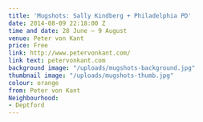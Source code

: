 ```yaml
---
title: 'Mugshots: Sally Kindberg + Philadelphia PD'
date: 2014-08-09 22:18:00 Z
time and date: 28 June – 9 August
venue: Peter von Kant
price: Free
link: http://www.petervonkant.com/
link text: petervonkant.com
background image: "/uploads/mugshots-background.jpg"
thumbnail image: "/uploads/mugshots-thumb.jpg"
colour: orange
from: Peter von Kant
Neighbourhood:
- Deptford
---
```


